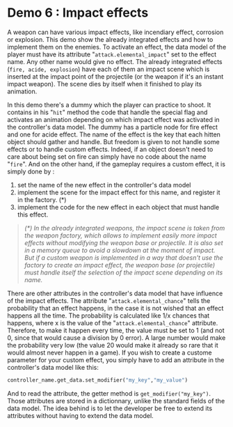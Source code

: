# Demo 6 : Impact effects

A weapon can have various impact effects, like incendiary effect, corrosion or explosion. This demo show the already integrated effects and how to implement them on the enemies.
To activate an effect, the data model of the player must have its attribute "`attack.elemental_impact`" set to the effect name. Any other name would give no effect. The already integrated effects (`fire, acide, explosion`) have each of them an impact scene which is inserted at the impact point of the projectile (or the weapon if it's an instant impact weapon). The scene dies by itself when it finished to play its animation.

In this demo there's a dummy which the player can practice to shoot. It contains in his "`hit`" method the code that handle the special flag and activates an animation depending on which impact effect was activated in the controller's data model. The dummy has a particle node for fire effect and one for acide effect. The name of the effect is the key that each hitten object should gather and handle. But freedom is given to not handle some effects or to handle custom effects. Indeed, if an object doesn't need to care about being set on fire can simply have no code about the name "`fire`". And on the other hand, if the gameplay requires a custom effect, it is simply done by :

1. set the name of the new effect in the controller's data model
2. implement the scene for the impact effect for this name, and register it in the factory. (*)
3. implement the code for the new effect in each object that must handle this effect.

> _(*) In the already integrated weapons, the impact scene is taken from the weapon factory, which allows to implement easily more impact effects without modifying the weapon base or projectile. It is also set in a memory queue to avoid a slowdown at the moment of impact. But if a custom weapon is implemented in a way that doesn't use the factory to create an impact effect, the weapon base (or projectile) must handle itself the selection of the impact scene depending on its name._

There are other attributes in the controller's data model that have influence of the impact effects. The attribute "`attack.elemental_chance`" tells the probability that an effect happens, in the case it is not wished that an effect happens all the time. The probability is calculated like 1/x chances that happens, where x is the value of the "`attack.elemental_chance`" attribute. Therefore, to make it happen every time, the value must be set to 1 (and not 0, since that would cause a division by 0 error). A large number would make the probability very low (the value 20 would make it already so rare that it would almost never happen in a game).
If you wish to create a custome parameter for your custom effect, you simply have to add an attribute in the controller's data model like this:

```python
controller_name.get_data.set_modifier("my_key","my_value")
```

And to read the attribute, the getter method is `get_modifier("my_key")`.
Those attributes are stored in a dictionnary, unlike the standard fields of the data model. The idea behind is to let the developer be free to extend its attributes without having to extend the data model.
